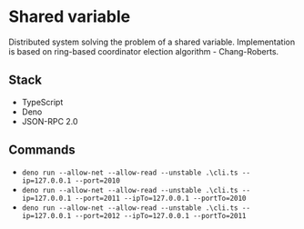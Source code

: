 # Shared variable

Distributed system solving the problem of a shared variable. Implementation is based on ring-based coordinator election algorithm - Chang-Roberts.

## Stack

 - TypeScript
 - Deno
 - JSON-RPC 2.0

## Commands

 - `deno run --allow-net --allow-read --unstable .\cli.ts --ip=127.0.0.1 --port=2010`
 - `deno run --allow-net --allow-read --unstable .\cli.ts --ip=127.0.0.1 --port=2011 --ipTo=127.0.0.1 --portTo=2010`
 - `deno run --allow-net --allow-read --unstable .\cli.ts --ip=127.0.0.1 --port=2012 --ipTo=127.0.0.1 --portTo=2011`